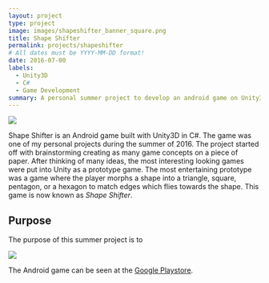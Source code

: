 ```yaml
---
layout: project
type: project
image: images/shapeshifter_banner_square.png
title: Shape Shifter
permalink: projects/shapeshifter
# All dates must be YYYY-MM-DD format!
date: 2016-07-00
labels:
  - Unity3D
  - C#
  - Game Development
summary: A personal summer project to develop an android game on Unity3d. 
---
```


<img class="ui fluid rounded image" src="http://shuao23.github.io/images/shapeshifter_banner.png">

<p>
Shape Shifter is an Android game built with Unity3D in C#. The game was one of my personal projects during the summer of 2016. The project started off with brainstorming creating as many game concepts on a piece of paper. After thinking of many ideas, the most interesting looking games were put into Unity as a prototype game. The most entertaining prototype was a game where the player morphs a shape into a triangle, square, pentagon, or a hexagon to match edges which flies towards the shape. This game is now known as <i>Shape Shifter</i>.
</p>

<h2>Purpose</h2>
<p>
The purpose of this summer project is to
</p>

<img class="ui fluid rounded image" src="http://shuao23.github.io/images/shapeshifter_edges.png">

<p>
The Android game can be seen at the <a href="https://play.google.com/store/apps/details?id=com.Azuligno.ShapeShifter" target="_blank">Google Playstore</a>.
</p>

